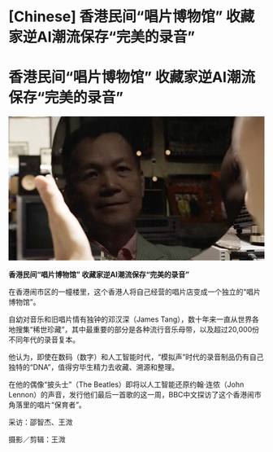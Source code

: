 # [Chinese] 香港民间“唱片博物馆” 收藏家逆AI潮流保存“完美的录音”

#  香港民间“唱片博物馆” 收藏家逆AI潮流保存“完美的录音”

![](p0gq43yv.jpg)

**香港民间“唱片博物馆” 收藏家逆AI潮流保存“完美的录音”**


在香港闹市区的一幢楼里，这个香港人将自己经营的唱片店变成一个独立的“唱片博物馆”。

自幼对音乐和旧唱片情有独钟的邓汉深（James Tang），数十年来一直从世界各地搜集“稀世珍藏”，其中最重要的部分是各种流行音乐母带，以及超过20,000份不同年代的录音复本。

他认为，即使在数码（数字）和人工智能时代，“模拟声”时代的录音制品仍有自己独特的“DNA”，值得穷毕生精力去收藏、溯源和整理。

在他的偶像“披头士”（The Beatles）即将以人工智能还原约翰·连侬（John Lennon）的声音，发行他们最后一首歌的这一周，BBC中文探访了这个香港闹市角落里的唱片“保育者”。

采访：邵智杰、王溦

摄影／剪辑：王溦


